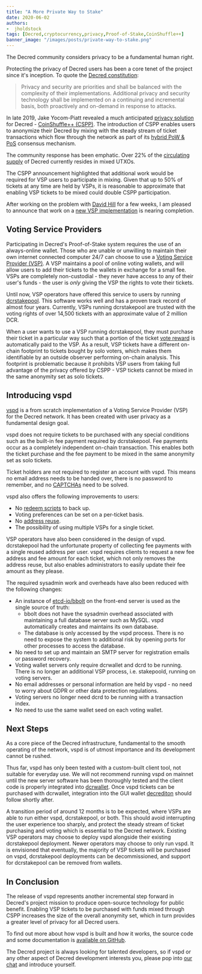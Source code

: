 ```yaml
---
title: "A More Private Way to Stake"
date: 2020-06-02
authors:
-  jholdstock
tags: [Decred,cryptocurrency,privacy,Proof-of-Stake,CoinShuffle++]
banner_image: "/images/posts/private-way-to-stake.png"
---
```


The Decred community considers privacy to be a fundamental human right.

Protecting the privacy of Decred users has been a core tenet of the project
since it's inception. To quote the [Decred
constitution](https://docs.decred.org/governance/decred-constitution/):

> Privacy and security are priorities and shall be balanced with the complexity
> of their implementations. Additional privacy and security technology shall be
> implemented on a continuing and incremental basis, both proactively and
> on-demand in response to attacks.

In late 2019, Jake Yocom-Piatt revealed a much anticipated [privacy
solution](https://blog.decred.org/2019/08/28/Iterating-Privacy/) for Decred -
[CoinShuffle++ (CSPP)](https://docs.decred.org/privacy/cspp/overview/). The
introduction of CSPP enables users to anonymize their Decred by mixing with the
steady stream of ticket transactions which flow through the network as part of
its [hybrid PoW & PoS](https://docs.decred.org/research/hybrid-design/)
consensus mechanism.

The community response has been emphatic. Over 22% of the [circulating
supply](https://dcrdata.decred.org/charts?chart=coin-supply&zoom=ikd7pc00-khv7pxc0&bin=day&axis=time&visibility=true-true-true)
of Decred currently resides in mixed UTXOs.

The CSPP announcement highlighted that additional work would be required for VSP
users to participate in mixing. Given that up to 50% of tickets at any time are
held by VSPs, it is reasonable to approximate that enabling VSP tickets to be
mixed could double CSPP participation.

After working on the problem with [David Hill](https://github.com/dajohi) for a
few weeks, I am pleased to announce that work on a [new VSP
implementation](https://github.com/decred/vspd) is nearing completion.

<!--more-->

## Voting Service Providers

Participating in Decred's Proof-of-Stake system requires the use of an
always-online wallet. Those who are unable or unwilling to maintain their own
internet connected computer 24/7 can choose to use a [Voting Service Provider
(VSP)](https://docs.decred.org/proof-of-stake/how-to-stake/#pos-using-a-voting-service-provider-vsp).
A VSP maintains a pool of online voting wallets, and will allow users to add
their tickets to the wallets in exchange for a small fee. VSPs are completely
non-custodial - they never have access to any of their user's funds - the user
is *only* giving the VSP the rights to vote their tickets.

Until now, VSP operators have offered this service to users by running
[dcrstakepool](https://github.com/decred/dcrstakepool). This software works well
and has a proven track record of almost four years. Currently, VSPs running
dcrstakepool are trusted with the voting rights of over 14,500 tickets with an
approximate value of 2 million DCR.

When a user wants to use a VSP running dcrstakepool, they must purchase their
ticket in a particular way such that a portion of the ticket [vote
reward](https://docs.decred.org/advanced/issuance/) is automatically paid to the
VSP. As a result, VSP tickets have a different on-chain footprint to tickets
bought by solo voters, which makes them identifiable by an outside observer
performing on-chain analysis. This footprint is problematic because it prohibits
VSP users from taking full advantage of the privacy offered by CSPP - VSP
tickets cannot be mixed in the same anonymity set as solo tickets.

## Introducing vspd

[vspd](https://github.com/decred/vspd) is a from scratch implementation of a
Voting Service Provider (VSP) for the Decred network. It has been created with
user privacy as a fundamental design goal.

vspd does not require tickets to be purchased with any special conditions such
as the built-in fee payment required by dcrstakepool. Fee payments occur as a
completely independent on-chain transaction. This enables both the ticket
purchase and the fee payment to be mixed in the same anonymity set as solo
tickets.

Ticket holders are not required to register an account with vspd. This means no
email address needs to be handed over, there is no password to remember, and no
[CAPTCHAs](https://en.wikipedia.org/wiki/CAPTCHA) need to be solved.

vspd also offers the following improvements to users:

- No [redeem scripts](https://docs.decred.org/proof-of-stake/redeem-script/) to
  back up.
- Voting preferences can be set on a per-ticket basis.
- No [address reuse](https://docs.decred.org/privacy/general-privacy/#trade-offs-of-reusing-vs-not-reusing-addresses).
- The possibility of using multiple VSPs for a single ticket.

VSP operators have also been considered in the design of vspd. dcrstakepool had
the unfortunate property of collecting fee payments with a single reused address
per user. vspd requires clients to request a new fee address and fee amount for
each ticket, which not only removes the address reuse, but also enables
administrators to easily update their fee amount as they please.

The required sysadmin work and overheads have also been reduced with the
following changes:

- An instance of [etcd-io/bbolt](https://github.com/etcd-io/bbolt) on the
  front-end server is used as the single source of truth:
  - bbolt does not have the sysadmin overhead associated with maintaining a full
      database server such as MySQL. vspd automatically creates and maintains
      its own database.
  - The database is only accessed by the vspd process. There is no need to
    expose the system to additional risk by opening ports for other processes to
    access the database.
- No need to set up and maintain an SMTP server for registration emails or
  password recovery.
- Voting wallet servers only require dcrwallet and dcrd to be running. There is
  no longer an additional VSP process, i.e. stakepoold, running on voting
  servers.
- No email addresses or personal information are held by vspd - no need to worry
  about GDPR or other data protection regulations.
- Voting servers no longer need dcrd to be running with a transaction index.
- No need to use the same wallet seed on each voting wallet.

## Next Steps

As a core piece of the Decred infrastructure, fundamental to the smooth
operating of the network, vspd is of utmost importance and its development
cannot be rushed.

Thus far, vspd has only been tested with a custom-built client tool, not
suitable for everyday use. We will not recommend running vspd on mainnet until
the new server software has been thoroughly tested and the client code is
properly integrated into [dcrwallet](https://github.com/decred/dcrwallet). Once
vspd tickets can be purchased with dcrwallet, integration into the GUI wallet
[decrediton](https://github.com/decred/decrediton) should follow shortly after.

A transition period of around 12 months is to be expected, where VSPs are able
to run either vspd, dcrstakepool, or both. This should avoid interrupting the
user experience too sharply, and protect the steady stream of ticket purchasing
and voting which is essential to the Decred network. Existing VSP operators may
choose to deploy vspd alongside their existing dcrstakepool deployment. Newer
operators may choose to only run vspd. It is envisioned that eventually, the
majority of VSP tickets will be purchased on vspd, dcrstakepool deployments can
be decommissioned, and support for dcrstakepool can be removed from wallets.

## In Conclusion

The release of vspd represents another incremental step forward in Decred's
project mission to produce open-source technology for public benefit. Enabling
VSP tickets to be purchased with funds mixed through CSPP increases the size of
the overall anonymity set, which in turn provides a greater level of privacy for
all Decred users.

To find out more about how vspd is built and how it works, the source code and
some documentation is [available on GitHub](https://github.com/decred/vspd).

The Decred project is always looking for talented developers, so if vspd or any
other aspect of Decred development interests you, please pop into [our
chat](https://decred.org/community/) and introduce yourself.
